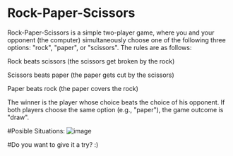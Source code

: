 # Rock-Paper-Scissors
Rock-Paper-Scissors is a simple two-player game, where you and your opponent (the computer) simultaneously choose one of the following three options: "rock", "paper", or "scissors". The rules are as follows:

Rock beats scissors (the scissors get broken by the rock)

Scissors beats paper (the paper gets cut by the scissors)

Paper beats rock (the paper covers the rock)

The winner is the player whose choice beats the choice of his opponent. If both players choose the same option (e.g., "paper"), the game outcome is "draw".


#Posible Situations:
![image](https://user-images.githubusercontent.com/122818248/214951302-7501e384-dd4a-442a-bea8-2d47e49eb568.png)


#Do you want to give it a try? :) 


